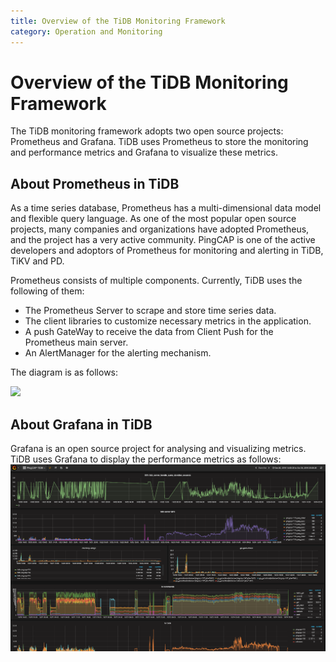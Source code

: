 ```yaml
---
title: Overview of the TiDB Monitoring Framework
category: Operation and Monitoring
---
```


# Overview of the TiDB Monitoring Framework

The TiDB monitoring framework adopts two open source projects: Prometheus and Grafana. TiDB uses Prometheus to store the monitoring and performance metrics and Grafana to visualize these metrics. 

## About Prometheus in TiDB

As a time series database, Prometheus has a multi-dimensional data model and flexible query language. As one of the most popular open source projects, many companies and organizations have adopted Prometheus, and the project has a very active community. PingCAP is one of the active developers and adoptors of Prometheus for monitoring and alerting in TiDB, TiKV and PD.

Prometheus consists of multiple components. Currently, TiDB uses the following of them:
* The Prometheus Server to scrape and store time series data.
* The client libraries to customize necessary metrics in the application.
* A push GateWay to receive the data from Client Push for the Prometheus main server.
* An AlertManager for the alerting mechanism.

The diagram is as follows:

<img src="images/prometheus-in-TiDB.png" width="500">

## About Grafana in TiDB
Grafana is an open source project for analysing and visualizing metrics. TiDB uses Grafana to display the performance metrics as follows:
![screenshot](media/grafana-screenshot.png)
